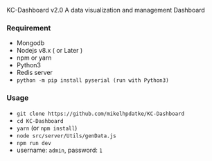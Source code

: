 ﻿KC-Dashboard v2.0
 A data visualization and management Dashboard
### Requirement
- Mongodb
- Nodejs v8.x ( or Later )
- npm or yarn
- Python3
- Redis server
- `python -m pip install pyserial (run with Python3)`
### Usage
- `git clone https://github.com/mikelhpdatke/KC-Dashboard`
- `cd KC-Dashboard`
- `yarn` (or `npm install`)
- `node src/server/Utils/genData.js`
- `npm run dev`
- username: `admin`, password: `1`
